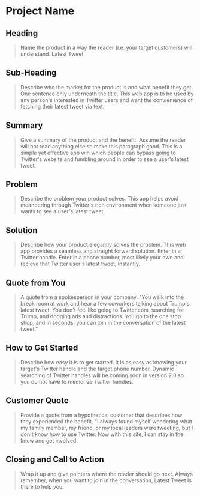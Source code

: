 # Project Name #

<!-- 
> This material was originally posted [here](http://www.quora.com/What-is-Amazons-approach-to-product-development-and-product-management). It is reproduced here for posterities sake.

There is an approach called "working backwards" that is widely used at Amazon. They work backwards from the customer, rather than starting with an idea for a product and trying to bolt customers onto it. While working backwards can be applied to any specific product decision, using this approach is especially important when developing new products or features.

For new initiatives a product manager typically starts by writing an internal press release announcing the finished product. The target audience for the press release is the new/updated product's customers, which can be retail customers or internal users of a tool or technology. Internal press releases are centered around the customer problem, how current solutions (internal or external) fail, and how the new product will blow away existing solutions.

If the benefits listed don't sound very interesting or exciting to customers, then perhaps they're not (and shouldn't be built). Instead, the product manager should keep iterating on the press release until they've come up with benefits that actually sound like benefits. Iterating on a press release is a lot less expensive than iterating on the product itself (and quicker!).

If the press release is more than a page and a half, it is probably too long. Keep it simple. 3-4 sentences for most paragraphs. Cut out the fat. Don't make it into a spec. You can accompany the press release with a FAQ that answers all of the other business or execution questions so the press release can stay focused on what the customer gets. My rule of thumb is that if the press release is hard to write, then the product is probably going to suck. Keep working at it until the outline for each paragraph flows. 

Oh, and I also like to write press-releases in what I call "Oprah-speak" for mainstream consumer products. Imagine you're sitting on Oprah's couch and have just explained the product to her, and then you listen as she explains it to her audience. That's "Oprah-speak", not "Geek-speak".

Once the project moves into development, the press release can be used as a touchstone; a guiding light. The product team can ask themselves, "Are we building what is in the press release?" If they find they're spending time building things that aren't in the press release (overbuilding), they need to ask themselves why. This keeps product development focused on achieving the customer benefits and not building extraneous stuff that takes longer to build, takes resources to maintain, and doesn't provide real customer benefit (at least not enough to warrant inclusion in the press release).
 -->
 
## Heading ##
  > Name the product in a way the reader (i.e. your target customers) will understand.
  Latest Tweet

## Sub-Heading ##
  > Describe who the market for the product is and what benefit they get. One sentence only underneath the title.
  This web app is to be used by any person's interested in Twitter users and want the convienience of fetching their latest tweet via text.

## Summary ##
  > Give a summary of the product and the benefit. Assume the reader will not read anything else so make this paragraph good.
  This is a simple yet effective app win which people can bypass going to Twitter's website and fumbling around in order to see a user's latest tweet.

## Problem ##
  > Describe the problem your product solves.
  This app helps avoid meandering through Twitter's rich environment when someone just wants to see a user's latest tweet.

## Solution ##
  > Describe how your product elegantly solves the problem.
  This web app provides a seamless and straight forward solution. Enter in a Twitter handle. Enter in a phone number, most likely your own and recieve that Twitter user's latest tweet, instantly.

## Quote from You ##
  > A quote from a spokesperson in your company.
  "You walk into the break room at work and hear a few coworkers talking about Trump's latest tweet. You don't feel like going to Twitter.com, searching for Trump, and dodging ads and distractions. You go to the one stop shop, and in seconds, you can join in the conversation of the latest tweet."

## How to Get Started ##
  > Describe how easy it is to get started.
  It is as easy as knowing your target's Twitter handle and the target phone number. Dynamic searching of Twitter handles will be coming soon in version 2.0 so you do not have to memorize Twitter handles.

## Customer Quote ##
  > Provide a quote from a hypothetical customer that describes how they experienced the benefit.
  "I always found myself wondering what my family member, my friend, or my local leaders were tweeting, but I don't know how to use Twitter. Now with this site, I can stay in the know and get involved.

## Closing and Call to Action ##
  > Wrap it up and give pointers where the reader should go next.
  Always remember, when you want to join in the conversation, Latest Tweet is there to help you.